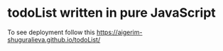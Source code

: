 # todoList written in pure JavaScript 
To see deployment follow this https://aigerim-shuguralieva.github.io/todoList/
